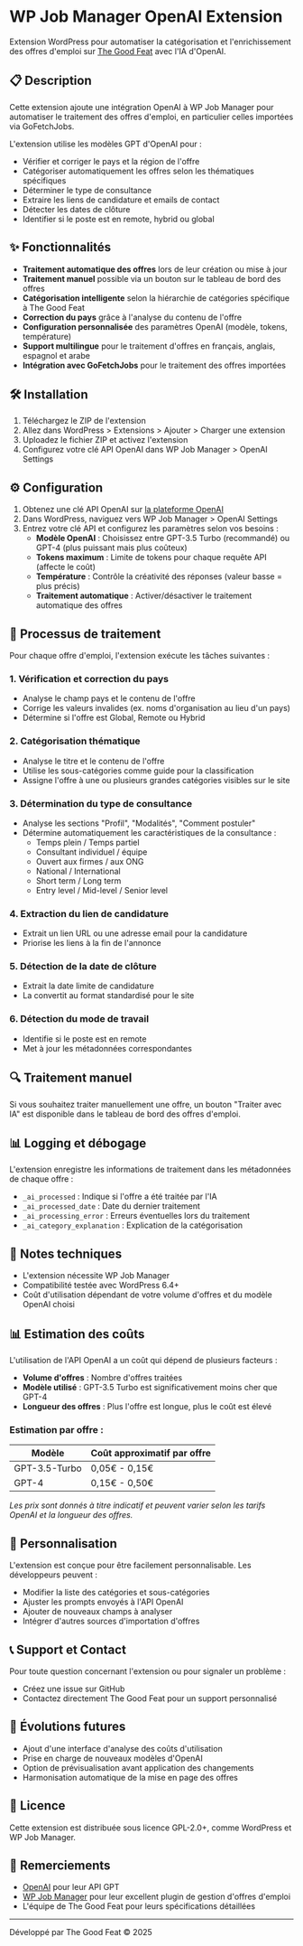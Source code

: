 # WP Job Manager OpenAI Extension

Extension WordPress pour automatiser la catégorisation et l'enrichissement des offres d'emploi sur [The Good Feat](https://www.thegoodfeat.com) avec l'IA d'OpenAI.

## 📋 Description

Cette extension ajoute une intégration OpenAI à WP Job Manager pour automatiser le traitement des offres d'emploi, en particulier celles importées via GoFetchJobs. 

L'extension utilise les modèles GPT d'OpenAI pour :
- Vérifier et corriger le pays et la région de l'offre
- Catégoriser automatiquement les offres selon les thématiques spécifiques
- Déterminer le type de consultance
- Extraire les liens de candidature et emails de contact
- Détecter les dates de clôture
- Identifier si le poste est en remote, hybrid ou global

## ✨ Fonctionnalités

- **Traitement automatique des offres** lors de leur création ou mise à jour
- **Traitement manuel** possible via un bouton sur le tableau de bord des offres
- **Catégorisation intelligente** selon la hiérarchie de catégories spécifique à The Good Feat
- **Correction du pays** grâce à l'analyse du contenu de l'offre
- **Configuration personnalisée** des paramètres OpenAI (modèle, tokens, température)
- **Support multilingue** pour le traitement d'offres en français, anglais, espagnol et arabe
- **Intégration avec GoFetchJobs** pour le traitement des offres importées

## 🛠️ Installation

1. Téléchargez le ZIP de l'extension
2. Allez dans WordPress > Extensions > Ajouter > Charger une extension
3. Uploadez le fichier ZIP et activez l'extension
4. Configurez votre clé API OpenAI dans WP Job Manager > OpenAI Settings

## ⚙️ Configuration

1. Obtenez une clé API OpenAI sur [la plateforme OpenAI](https://platform.openai.com/api-keys)
2. Dans WordPress, naviguez vers WP Job Manager > OpenAI Settings
3. Entrez votre clé API et configurez les paramètres selon vos besoins :
   - **Modèle OpenAI** : Choisissez entre GPT-3.5 Turbo (recommandé) ou GPT-4 (plus puissant mais plus coûteux)
   - **Tokens maximum** : Limite de tokens pour chaque requête API (affecte le coût)
   - **Température** : Contrôle la créativité des réponses (valeur basse = plus précis)
   - **Traitement automatique** : Activer/désactiver le traitement automatique des offres

## 🔄 Processus de traitement

Pour chaque offre d'emploi, l'extension exécute les tâches suivantes :

### 1. Vérification et correction du pays
- Analyse le champ pays et le contenu de l'offre
- Corrige les valeurs invalides (ex. noms d'organisation au lieu d'un pays)
- Détermine si l'offre est Global, Remote ou Hybrid

### 2. Catégorisation thématique
- Analyse le titre et le contenu de l'offre
- Utilise les sous-catégories comme guide pour la classification
- Assigne l'offre à une ou plusieurs grandes catégories visibles sur le site

### 3. Détermination du type de consultance
- Analyse les sections "Profil", "Modalités", "Comment postuler"
- Détermine automatiquement les caractéristiques de la consultance :
  - Temps plein / Temps partiel
  - Consultant individuel / équipe
  - Ouvert aux firmes / aux ONG
  - National / International
  - Short term / Long term
  - Entry level / Mid-level / Senior level

### 4. Extraction du lien de candidature
- Extrait un lien URL ou une adresse email pour la candidature
- Priorise les liens à la fin de l'annonce

### 5. Détection de la date de clôture
- Extrait la date limite de candidature
- La convertit au format standardisé pour le site

### 6. Détection du mode de travail
- Identifie si le poste est en remote
- Met à jour les métadonnées correspondantes

## 🔍 Traitement manuel

Si vous souhaitez traiter manuellement une offre, un bouton "Traiter avec IA" est disponible dans le tableau de bord des offres d'emploi.

## 📊 Logging et débogage

L'extension enregistre les informations de traitement dans les métadonnées de chaque offre :
- `_ai_processed` : Indique si l'offre a été traitée par l'IA
- `_ai_processed_date` : Date du dernier traitement
- `_ai_processing_error` : Erreurs éventuelles lors du traitement
- `_ai_category_explanation` : Explication de la catégorisation

## 📝 Notes techniques

- L'extension nécessite WP Job Manager 
- Compatibilité testée avec WordPress 6.4+
- Coût d'utilisation dépendant de votre volume d'offres et du modèle OpenAI choisi

## 📊 Estimation des coûts

L'utilisation de l'API OpenAI a un coût qui dépend de plusieurs facteurs :

- **Volume d'offres** : Nombre d'offres traitées
- **Modèle utilisé** : GPT-3.5 Turbo est significativement moins cher que GPT-4
- **Longueur des offres** : Plus l'offre est longue, plus le coût est élevé

### Estimation par offre :

| Modèle | Coût approximatif par offre |
|--------|---------------------------|
| GPT-3.5-Turbo | 0,05€ - 0,15€ |
| GPT-4 | 0,15€ - 0,50€ |

*Les prix sont donnés à titre indicatif et peuvent varier selon les tarifs OpenAI et la longueur des offres.*

## 🔧 Personnalisation

L'extension est conçue pour être facilement personnalisable. Les développeurs peuvent :

- Modifier la liste des catégories et sous-catégories
- Ajuster les prompts envoyés à l'API OpenAI
- Ajouter de nouveaux champs à analyser
- Intégrer d'autres sources d'importation d'offres

## 📞 Support et Contact

Pour toute question concernant l'extension ou pour signaler un problème :

- Créez une issue sur GitHub
- Contactez directement The Good Feat pour un support personnalisé

## 🚀 Évolutions futures

- Ajout d'une interface d'analyse des coûts d'utilisation
- Prise en charge de nouveaux modèles d'OpenAI
- Option de prévisualisation avant application des changements
- Harmonisation automatique de la mise en page des offres

## 📄 Licence

Cette extension est distribuée sous licence GPL-2.0+, comme WordPress et WP Job Manager.

## 🙏 Remerciements

- [OpenAI](https://openai.com/) pour leur API GPT
- [WP Job Manager](https://wpjobmanager.com/) pour leur excellent plugin de gestion d'offres d'emploi
- L'équipe de The Good Feat pour leurs spécifications détaillées

---

Développé par The Good Feat © 2025